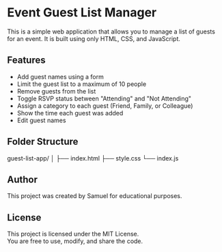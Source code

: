 # Event Guest List Manager

This is a simple web application that allows you to manage a list of guests for an event. It is built using only HTML, CSS, and JavaScript.

## Features

- Add guest names using a form
- Limit the guest list to a maximum of 10 people
- Remove guests from the list
- Toggle RSVP status between "Attending" and "Not Attending"
- Assign a category to each guest (Friend, Family, or Colleague)
- Show the time each guest was added
- Edit guest names

## Folder Structure

guest-list-app/
│
├── index.html 
├── style.css 
└── index.js 

## Author

This project was created by Samuel for educational purposes.

## License

This project is licensed under the MIT License.  
You are free to use, modify, and share the code.